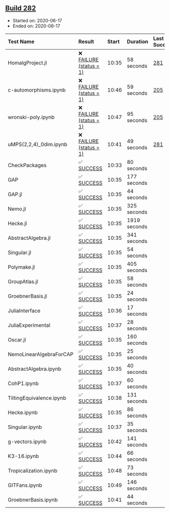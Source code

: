 ## [Build 282](https://oscarci.mathematik.uni-kl.de/job/oscar-stable/282/)

* Started on: 2020-06-17
* Ended on: 2020-06-17

| Test Name    | Result | Start | Duration | Last Success | First Failure |
|:-------------|:-------|:------|:---------|:-------------|:--------------|
| HomalgProject.jl | ❌ [FAILURE (status = 1)](https://oscarci.mathematik.uni-kl.de/job/oscar-stable/282/artifact/logs/build-282/HomalgProject.jl.log) | 10:35 | 58 seconds | [281](https://oscarci.mathematik.uni-kl.de/job/oscar-stable/281/) | [282](https://oscarci.mathematik.uni-kl.de/job/oscar-stable/282/) |
| c-automorphisms.ipynb | ❌ [FAILURE (status = 1)](https://oscarci.mathematik.uni-kl.de/job/oscar-stable/282/artifact/logs/build-282/c-automorphisms.ipynb.log) | 10:46 | 59 seconds | [205](https://oscarci.mathematik.uni-kl.de/job/oscar-stable/205/) | [206](https://oscarci.mathematik.uni-kl.de/job/oscar-stable/206/) |
| wronski-poly.ipynb | ❌ [FAILURE (status = 1)](https://oscarci.mathematik.uni-kl.de/job/oscar-stable/282/artifact/logs/build-282/wronski-poly.ipynb.log) | 10:47 | 95 seconds | [205](https://oscarci.mathematik.uni-kl.de/job/oscar-stable/205/) | [206](https://oscarci.mathematik.uni-kl.de/job/oscar-stable/206/) |
| uMPS(2,2,4)_0dim.ipynb | ❌ [FAILURE (status = 1)](https://oscarci.mathematik.uni-kl.de/job/oscar-stable/282/artifact/logs/build-282/uMPS-2-2-4-_0dim.ipynb.log) | 10:41 | 49 seconds | [281](https://oscarci.mathematik.uni-kl.de/job/oscar-stable/281/) | [282](https://oscarci.mathematik.uni-kl.de/job/oscar-stable/282/) |
| CheckPackages | ✅ [SUCCESS](https://oscarci.mathematik.uni-kl.de/job/oscar-stable/282/artifact/logs/build-282/CheckPackages.log) | 10:33 | 80 seconds |  |  |
| GAP | ✅ [SUCCESS](https://oscarci.mathematik.uni-kl.de/job/oscar-stable/282/artifact/logs/build-282/GAP.log) | 10:35 | 177 seconds |  |  |
| GAP.jl | ✅ [SUCCESS](https://oscarci.mathematik.uni-kl.de/job/oscar-stable/282/artifact/logs/build-282/GAP.jl.log) | 10:35 | 44 seconds |  |  |
| Nemo.jl | ✅ [SUCCESS](https://oscarci.mathematik.uni-kl.de/job/oscar-stable/282/artifact/logs/build-282/Nemo.jl.log) | 10:35 | 325 seconds |  |  |
| Hecke.jl | ✅ [SUCCESS](https://oscarci.mathematik.uni-kl.de/job/oscar-stable/282/artifact/logs/build-282/Hecke.jl.log) | 10:35 | 1919 seconds |  |  |
| AbstractAlgebra.jl | ✅ [SUCCESS](https://oscarci.mathematik.uni-kl.de/job/oscar-stable/282/artifact/logs/build-282/AbstractAlgebra.jl.log) | 10:35 | 341 seconds |  |  |
| Singular.jl | ✅ [SUCCESS](https://oscarci.mathematik.uni-kl.de/job/oscar-stable/282/artifact/logs/build-282/Singular.jl.log) | 10:35 | 54 seconds |  |  |
| Polymake.jl | ✅ [SUCCESS](https://oscarci.mathematik.uni-kl.de/job/oscar-stable/282/artifact/logs/build-282/Polymake.jl.log) | 10:35 | 405 seconds |  |  |
| GroupAtlas.jl | ✅ [SUCCESS](https://oscarci.mathematik.uni-kl.de/job/oscar-stable/282/artifact/logs/build-282/GroupAtlas.jl.log) | 10:35 | 58 seconds |  |  |
| GroebnerBasis.jl | ✅ [SUCCESS](https://oscarci.mathematik.uni-kl.de/job/oscar-stable/282/artifact/logs/build-282/GroebnerBasis.jl.log) | 10:35 | 24 seconds |  |  |
| JuliaInterface | ✅ [SUCCESS](https://oscarci.mathematik.uni-kl.de/job/oscar-stable/282/artifact/logs/build-282/JuliaInterface.log) | 10:36 | 17 seconds |  |  |
| JuliaExperimental | ✅ [SUCCESS](https://oscarci.mathematik.uni-kl.de/job/oscar-stable/282/artifact/logs/build-282/JuliaExperimental.log) | 10:37 | 28 seconds |  |  |
| Oscar.jl | ✅ [SUCCESS](https://oscarci.mathematik.uni-kl.de/job/oscar-stable/282/artifact/logs/build-282/Oscar.jl.log) | 10:35 | 160 seconds |  |  |
| NemoLinearAlgebraForCAP | ✅ [SUCCESS](https://oscarci.mathematik.uni-kl.de/job/oscar-stable/282/artifact/logs/build-282/NemoLinearAlgebraForCAP.log) | 10:35 | 25 seconds |  |  |
| AbstractAlgebra.ipynb | ✅ [SUCCESS](https://oscarci.mathematik.uni-kl.de/job/oscar-stable/282/artifact/logs/build-282/AbstractAlgebra.ipynb.log) | 10:35 | 40 seconds |  |  |
| CohP1.ipynb | ✅ [SUCCESS](https://oscarci.mathematik.uni-kl.de/job/oscar-stable/282/artifact/logs/build-282/CohP1.ipynb.log) | 10:37 | 60 seconds |  |  |
| TiltingEquivalence.ipynb | ✅ [SUCCESS](https://oscarci.mathematik.uni-kl.de/job/oscar-stable/282/artifact/logs/build-282/TiltingEquivalence.ipynb.log) | 10:38 | 131 seconds |  |  |
| Hecke.ipynb | ✅ [SUCCESS](https://oscarci.mathematik.uni-kl.de/job/oscar-stable/282/artifact/logs/build-282/Hecke.ipynb.log) | 10:35 | 86 seconds |  |  |
| Singular.ipynb | ✅ [SUCCESS](https://oscarci.mathematik.uni-kl.de/job/oscar-stable/282/artifact/logs/build-282/Singular.ipynb.log) | 10:37 | 35 seconds |  |  |
| g-vectors.ipynb | ✅ [SUCCESS](https://oscarci.mathematik.uni-kl.de/job/oscar-stable/282/artifact/logs/build-282/g-vectors.ipynb.log) | 10:42 | 141 seconds |  |  |
| K3-16.ipynb | ✅ [SUCCESS](https://oscarci.mathematik.uni-kl.de/job/oscar-stable/282/artifact/logs/build-282/K3-16.ipynb.log) | 10:44 | 66 seconds |  |  |
| Tropicalization.ipynb | ✅ [SUCCESS](https://oscarci.mathematik.uni-kl.de/job/oscar-stable/282/artifact/logs/build-282/Tropicalization.ipynb.log) | 10:48 | 73 seconds |  |  |
| GITFans.ipynb | ✅ [SUCCESS](https://oscarci.mathematik.uni-kl.de/job/oscar-stable/282/artifact/logs/build-282/GITFans.ipynb.log) | 10:49 | 146 seconds |  |  |
| GroebnerBasis.ipynb | ✅ [SUCCESS](https://oscarci.mathematik.uni-kl.de/job/oscar-stable/282/artifact/logs/build-282/GroebnerBasis.ipynb.log) | 10:41 | 44 seconds |  |  |
